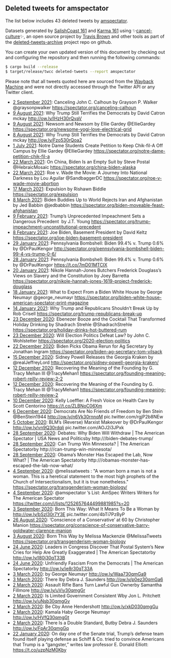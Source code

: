 ## Deleted tweets for amspectator

The list below includes 43 deleted tweets by
[amspectator](https://twitter.com/amspectator).



Datasets generated by [SalishCoast 161](https://twitter.com/SalishCoastA) and [Karma 161](https://twitter.com/KarmaOneSixOne) using ✨[cancel-culture](https://github.com/travisbrown/cancel-culture)✨, an open source project by [Travis Brown](https://twitter.com/travisbrown) and other tools as part of the [deleted-tweets-archive](https://github.com/salcoast/deleted-tweets-archive/) project repo on github.


You can create your own updated version of this document by checking out and configuring the
repository and then running the following commands:

```bash
$ cargo build --release
$ target/release/twcc deleted-tweets --report amspectator
```

Please note that all tweets quoted here are sourced from the
[Wayback Machine](https://web.archive.org) and were not directly accessed through the Twitter API or
any Twitter client.

* [ 2 September 2021](https://web.archive.org/web/20210902040936/https://twitter.com/amspectator/status/1433280863110713345): Canceling John C. Calhoun by Grayson P. Walker  @graysonpwalker  https://spectator.org/canceling-calhoun
* [ 9 August 2021](https://web.archive.org/web/20210809180026/https://twitter.com/amspectator/status/1424792670304616448): Why Trump Still Terrifies the Democrats by David Catron mckay http://ow.ly/lHzH30rQvaV
* [ 9 August 2021](https://web.archive.org/web/20210809150719/https://twitter.com/amspectator/status/1424748849202147332): Newsom and Newsom by Ellie Gardey  @EllieGardey  https://spectator.org/newsome-yogi-love-electrical-grid
* [ 8 August 2021](https://web.archive.org/web/20210808191829/https://twitter.com/amspectator/status/1424445337784172547): Why Trump Still Terrifies the Democrats by David Catron mckay http://ow.ly/Fzo530rQoa2
* [ 1 July 2021](https://web.archive.org/web/20210701195902/https://twitter.com/amspectator/status/1410689348840853505): Notre Dame Students Create Petition to Keep Chik-fil-A Off Campus by Ellie Gardey  @EllieGardey  https://spectator.org/notre-dame-petition-chik-fil-a
* [22 March 2021](https://web.archive.org/web/20210322040405/https://twitter.com/amspectator/status/1373847858647072768): On China, Biden Is an Empty Suit by Steve Postal  @HebraicMosaic  https://spectator.org/china-biden-alaska
* [22 March 2021](https://web.archive.org/web/20210322040331/https://twitter.com/amspectator/status/1373847699963977730): Roe v. Wade the Movie: A Journey Into National Darkness by Lou Aguilar  @SandbaggerDC  https://spectator.org/roe-v-wade-movie-abortion
* [17 March 2021](https://web.archive.org/web/20210317205846/https://twitter.com/amspectator/status/1372290145320378375): Expulsion by Rishawn Biddle https://spectator.org/expulsion
* [ 8 March 2021](https://web.archive.org/web/20210308043702/https://twitter.com/amspectator/status/1368782678791716866): Biden Buddies Up to World Rejects Iran and Afghanistan by Jed Babbin  @jedbabbin  https://spectator.org/biden-moveable-feast-afghanistan
* [ 9 February 2021](https://web.archive.org/web/20210209042726/https://twitter.com/amspectator/status/1358995698033827840): Trump’s Unprecedented Impeachment Sets a Dangerous Precedent  by J.T. Young https://spectator.org/trump-impeachment-unconstitutional-precedent
* [ 8 February 2021](https://web.archive.org/web/20210208045306/https://twitter.com/amspectator/status/1358639917245554688): Joe Biden, Basement President by David Keltz https://spectator.org/joe-biden-basement-president
* [29 January 2021](https://web.archive.org/web/20210129210039/https://twitter.com/amspectator/status/1355259509237821450): Pennsylvania Bombshell: Biden 99.4% v. Trump 0.6% by  @DrPaulKengor  http://spectator.org/pennsylvania-bombshell-biden-99-4-vs-trump-0-6/
* [28 January 2021](https://web.archive.org/web/20210128200024/https://twitter.com/amspectator/status/1354882036562071553): Pennsylvania Bombshell: Biden 99.4% v. Trump 0.6% by @DrPaulKengor https://t.co/7mD01MTCIX
* [20 January 2021](https://web.archive.org/web/20210120230131/https://twitter.com/amspectator/status/1352028456083738629): Nikole Hannah-Jones Butchers Frederick Douglass’s Views on Slavery and the Constitution by Joey Barretta https://spectator.org/nikole-hannah-jones-1619-project-frederick-douglass
* [18 January 2021](https://web.archive.org/web/20210118213215/https://twitter.com/amspectator/status/1351281230881431553): What to Expect From a Biden White House by George Neumayr  @george_neumayr  https://spectator.org/biden-white-house-american-spectator-print-magazine
* [14 January 2021](https://web.archive.org/web/20210114211237/https://twitter.com/amspectator/status/1349826719344164865): Why Trump and Republicans Shouldn’t Break Up by Rob Crisell https://spectator.org/trump-republicans-break-up
* [23 December 2020](https://web.archive.org/web/20201223220233/https://twitter.com/amspectator/status/1341866610932543488): Ebenezer Booze and the Cocktail That Transformed Holiday Drinking by Shadrach Strehle  @ShadrachStrehle  https://spectator.org/holiday-drinks-hot-buttered-rum
* [23 December 2020](https://web.archive.org/web/20201223043027/https://twitter.com/amspectator/status/1341601962379390977): Will Election Politics Defeat Law? by John C. Wohlstetter https://spectator.org/2020-election-politics
* [22 December 2020](https://web.archive.org/web/20201222184436/https://twitter.com/amspectator/status/1341454483394539522): Biden Picks Obama Rerun for Ag Secretary by Jonathan Ingram https://spectator.org/biden-ag-secretary-tom-vilsack
* [15 December 2020](https://web.archive.org/web/20201215000054/https://twitter.com/amspectator/status/1338634947351941121): Sidney Powell Releases the Georgia Kraken by  @realJeffreyLord  http://spectator.org/sidney-powell-georgia-kraken/
* [12 December 2020](https://web.archive.org/web/20201212051020/https://twitter.com/amspectator/status/1337625706252079104): Recovering the Meaning of the Founding by G. Tracy Mehan III  @TracyMehan1  https://spectator.org/founding-meaning-robert-reilly-review-2-2
* [12 December 2020](https://web.archive.org/web/20201212050956/https://twitter.com/amspectator/status/1337625649910059009): Recovering the Meaning of the Founding by G. Tracy Mehan III  @TracyMehan1  https://spectator.org/founding-meaning-robert-reilly-review-2
* [10 December 2020](https://web.archive.org/web/20201210204018/https://twitter.com/amspectator/status/1337135072319827971): Kelly Loeffler: A Fresh Voice on Health Care by Scott Centorino   https://t.co/ZLBNoC06Xm
* [ 6 December 2020](https://web.archive.org/web/20201206230109/https://twitter.com/amspectator/status/1335720709243490306): Democrats Are No Friends of Freedom by Ben Stein  @BenStein1944   http://ow.ly/n6Vk30rnnqM  pic.twitter.com/rgjP2b8NEw
* [ 5 October 2020](https://web.archive.org/web/20201005182629/https://twitter.com/amspectator/status/1313177221360648192): BLM’s (Reverse) Marxist Makeover by  @DrPaulKengor   http://ow.ly/vn9Q30rdqli  pic.twitter.com/AOJ2i3JPxk
* [28 September 2020](https://web.archive.org/web/20200928210812/https://twitter.com/amspectator/status/1310685826385412097): Debates: Why Biden Will Withdraw | The American Spectator | USA News and Politicsby http:///biden-debates-trump/
* [28 September 2020](https://web.archive.org/web/20200928211319/https://twitter.com/amspectator/status/1310678228617646080): Can Trump Win Minnesota? | The American Spectatorby http:///can-trump-win-minnesota/
* [28 September 2020](https://web.archive.org/web/20200928201017/https://twitter.com/amspectator/status/1310670727390146560): Obama’s Monster Has Escaped the Lab, Now What? | The American Spectatorby http:///obamas-monster-has-escaped-the-lab-now-what/
* [ 4 September 2020](https://web.archive.org/web/20200904191530/https://twitter.com/amspectator/status/1301962002580078593): @melissatweets : "A woman born a man is not a woman. This is a heretical statement to the most high prophets of the Church of Intersectionalism, but it is true nonetheless." https://spectator.org/transgenderism-woman-biology/
* [ 4 September 2020](https://web.archive.org/web/20200904190345/https://twitter.com/amspectator/status/1301959036003405824): @amspectator ’s List: AmSpec Writers Writers for The American Spectator   https://twitter.com/i/lists/1252657644499881985?s=20
* [ 3 September 2020](https://web.archive.org/web/20200903203041/https://twitter.com/amspectator/status/1301618529695870988): Born This Way: What It Means To Be a Woman by  http://ow.ly/bSzl30r7Y3E  pic.twitter.com/4bTi7PzByP
* [26 August 2020](https://web.archive.org/web/20200826164750/https://twitter.com/amspectator/status/1298663208455110658): ‘Conscience of a Conservative’ at 60 by Christopher Manion https://spectator.org/conscience-of-conservative-barry-goldwater-clarence-manion
* [ 3 August 2020](https://web.archive.org/web/20200803040552/https://twitter.com/amspectator/status/1290136642309758976): Born This Way by Melissa Mackenzie  @MelissaTweets  https://spectator.org/transgenderism-woman-biology
* [24 June 2020](https://web.archive.org/web/20200624153735/https://twitter.com/amspectator/status/1275813495863496712): Leaders in Congress Discover That Postal System’s New Cries for Help Are Greatly Exaggerated | The American Spectatorby http://ow.ly/l80j30qT33B
* [24 June 2020](https://web.archive.org/web/20200624150457/https://twitter.com/amspectator/status/1275806028060413952): Unfriendly Fascism From the Democrats | The American Spectatorby http://ow.ly/ie8r30qT33A
* [ 3 March 2020](https://web.archive.org/web/20200303170911/https://twitter.com/amspectator/status/1234886398353780736): by George Neumayr  http://ow.ly/Waa730qmGa9
* [ 3 March 2020](https://web.archive.org/web/20200303161616/https://twitter.com/amspectator/status/1234871243012177921): There Iby Debra J. Saunders  http://ow.ly/p0ez30qmGa6
* [ 2 March 2020](https://web.archive.org/web/20200302210930/https://twitter.com/amspectator/status/1234546646505152512): Assault Rifle Bans Turn Lawful Gun Ownerby Samantha Fillmore  http://ow.ly/uViy30qmgGr
* [ 2 March 2020](https://web.archive.org/web/20200302204927/https://twitter.com/amspectator/status/1234539148280766464): Is Limited Government Consistent Wby Jon L. Pritchett  http://ow.ly/uNsb30qmgGv
* [ 2 March 2020](https://web.archive.org/web/20200302184419/https://twitter.com/amspectator/status/1234531490974912513): Be Cby Anne Hendershott  http://ow.ly/xkD030qmgGu
* [ 2 March 2020](https://web.archive.org/web/20200302181321/https://twitter.com/amspectator/status/1234524047599337477): Kamala Haby George Neumayr  http://ow.ly/HVfQ30qmgGt
* [ 2 March 2020](https://web.archive.org/web/20200302160755/https://twitter.com/amspectator/status/1234508898738069504): There Is a Double Standard, Butby Debra J. Saunders  http://ow.ly/FpAr30qmgGq
* [22 January 2020](https://web.archive.org/web/20200122164546/https://twitter.com/amspectator/status/1220024769468403713): On day one of the Senate trial, Trump’s defense team found itself playing defense as Schiff &amp; Co. tried to convince Americans that Trump is a “gangster,” writes law professor E. Donald Elliott:  https://t.co/uzpNzM0Kby
